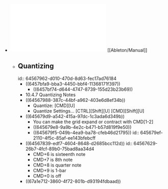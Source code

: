 - ![ableton_manual.pdf](../assets/ableton_manual_1683387803000_0.pdf) [[Ableton/Manual]]
	- ## Quantizing
	  id:: 64567962-d010-470d-8d63-fec17ad76184
		- ((6457bfa9-bba3-4450-bbf4-11368171f397))
			- ((6457bf74-d644-4747-8739-155d23b23b69))
		- 10.4.7 Quantizing Notes
		- ((64567988-387c-44bf-a962-403e6d8ef34b))
			- Quantize: [CMD][U]
			- Quantize Settings... [CTRL][Shift][U] [CMD][Shift][U]
		- ((645679d9-a542-415a-97dc-1c3ada6d349b))
			- You can make the grid expand or contract with CMD[1-2]
			- ((645679e8-9a9b-4e2c-b471-b57d819f9e50))
			- ((645679f5-049b-4ea9-ba78-cfeb46d21795))
			  id:: 645679ef-2110-4f5c-85af-ee143bfebcff
		- ((64567839-edf7-4604-8648-d2685bcc112d))
		  id:: 64567629-26b7-4fcf-89b0-75bad8aa34d4
			- CMD+6 is sixteenth note
			- CMD+7 is 8th note
			- CMD+8 is quarter note
			- CMD+9 is 1-bar
			- CMD+0 is off
		- ((67a1e712-3860-4f72-801b-d93194fdbaad))
